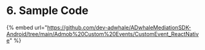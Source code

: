 # 6. Sample Code



{% embed url="https://github.com/dev-adwhale/ADwhaleMediationSDK-Android/tree/main/Admob%20Custom%20Events/CustomEvent_ReactNative" %}
